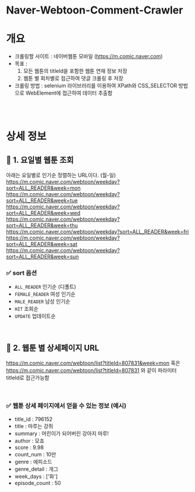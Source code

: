 # Naver-Webtoon-Comment-Crawler

# 개요 
- 크롤링할 사이트 : 네이버웹툰 모바일 (https://m.comic.naver.com)
- 목표 : 
    1. 모든 웹툰의 titleId을 포함한 웹툰 연재 정보 저장
    2. 웹툰 별 회차별로 접근하여 댓글 크롤링 후 저장  
- 크롤링 방법 : selenium 라이브러리를 이용하여 XPath와 CSS_SELECTOR 방법으로 WebElement에 접근하여 데이터 추출함

<br><br>

# 상세 정보
## 📌 1. 요일별 웹툰 조회 
아래는 요일별로 인기순 정렬하는 URL이다. (월-일)  
https://m.comic.naver.com/webtoon/weekday?sort=ALL_READER&week=mon
https://m.comic.naver.com/webtoon/weekday?sort=ALL_READER&week=tue
https://m.comic.naver.com/webtoon/weekday?sort=ALL_READER&week=wed
https://m.comic.naver.com/webtoon/weekday?sort=ALL_READER&week=thu
https://m.comic.naver.com/webtoon/weekday?sort=ALL_READER&week=fri
https://m.comic.naver.com/webtoon/weekday?sort=ALL_READER&week=sat
https://m.comic.naver.com/webtoon/weekday?sort=ALL_READER&week=sun

### ✅ sort 옵션 
- `ALL_READER` 인기순 (디폴트)
- `FEMALE_READER` 여성 인기순
- `MALE_READER` 남성 인기순
- `HIT` 조회순
- `UPDATE` 업데이트순

<br>

## 📌 2. 웹툰 별 상세페이지 URL
https://m.comic.naver.com/webtoon/list?titleId=807831&week=mon 혹은
https://m.comic.naver.com/webtoon/list?titleId=807831 와 같이 파라미터 titleId로 접근가능함

<br>

### ✅ 웹툰 상세 페이지에서 얻을 수 있는 정보 (예시)
- title_id : 796152
- title : 마루는 강쥐
- summary : 어린이가 되어버린 강아지 마루!
- author : 모죠
- score : 9.98
- count_num : 10만
- genre : 에피소드
- genre_detail : 개그
- week_days : ['화']
- episode_count : 50